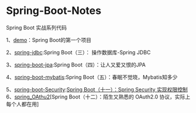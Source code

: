 # Spring-Boot-Notes
Spring Boot 实战系列代码

1、[demo](/demo)：Spring Boot的第一个项目

2、[spring-jdbc](/spring_jdbc):Spring Boot（三）： 操作数据库-Spring JDBC

3、[spring-boot-jpa](/spring-boot-jpa):Spring Boot（四）：让人又爱又恨的JPA

4、[spring-boot-mybatis](/spring-boot-mybatis):Spring Boot（五）：春眠不觉晓，Mybatis知多少

5、[spring-boot-Security](/springSecurity):[Spring Boot（十一）：Spring Security 实现权限控制]([https://github.com/helemile/Spring-Boot-Notes/tree/master/springSecurity](https://mp.weixin.qq.com/s?__biz=MzIwMTY3NjY3MA==&mid=2247485765&idx=1&sn=53a386cd11a713a71282efc5c0aba4f9&chksm=96eb0b54a19c82426f19af90206c3c8828a17a3911f0de8af1c96990cd2920588905b3cc8b46&token=2005006674&lang=zh_CN#rd))
6、[spring_OAthu2](/spring_OAthu2)[Spring Boot（十二）：陌生又熟悉的 OAuth2.0 协议，实际上每个人都在用]


